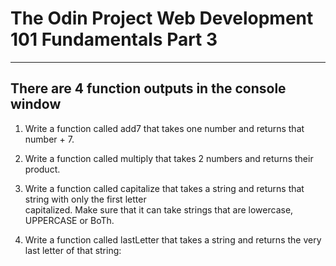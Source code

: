# **The Odin Project Web Development 101 Fundamentals Part 3**
---
**There are 4 function outputs in the console window**
---

1. Write a function called add7 that takes one number and returns that number + 7.

2. Write a function called multiply that takes 2 numbers and returns their product.

3. Write a function called capitalize that takes a string and returns that string with only the first letter  
capitalized. Make sure that it can take strings that are lowercase, UPPERCASE or BoTh.

4. Write a function called lastLetter that takes a string and returns the very last letter of that string:

